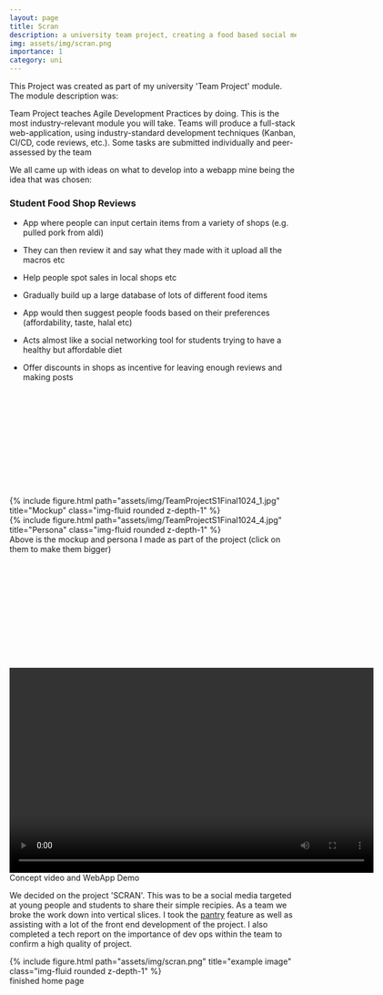 ```yaml
---
layout: page
title: Scran
description: a university team project, creating a food based social media targeted at young people
img: assets/img/scran.png
importance: 1
category: uni
---
```


This Project was created as part of my university 'Team Project' module. The module description was:

Team Project teaches Agile Development Practices by doing. This is the most industry-relevant module
you will take. Teams will produce a full-stack web-application, using industry-standard development
techniques (Kanban, CI/CD, code reviews, etc.). Some tasks are submitted individually and peer-assessed
by the team

We all came up with ideas on what to develop into a webapp mine being the idea that was chosen:

### Student Food Shop Reviews

-   App where people can input certain items from a variety of shops (e.g. pulled pork from aldi)

-   They can then review it and say what they made with it upload all the macros etc

-   Help people spot sales in local shops etc

-   Gradually build up a large database of lots of different food items

-   App would then suggest people foods based on their preferences (affordability, taste, halal etc)

-   Acts almost like a social networking tool for students trying to have a healthy but affordable diet

-   Offer discounts in shops as incentive for leaving enough reviews and making posts

<div style="margin-top: 5vh;" class="row justify-content-sm-center">
    <div class="col-sm-8 mt-3 mt-md-0">
        {% include figure.html path="assets/img/TeamProjectS1Final1024_1.jpg" title="Mockup" class="img-fluid rounded z-depth-1" %}
    </div>
    <div class="col-sm-4 mt-3 mt-md-0">
        {% include figure.html path="assets/img/TeamProjectS1Final1024_4.jpg" title="Persona" class="img-fluid rounded z-depth-1" %}
    </div>
</div>
<div class="caption" style="margin-bottom: 5vh;">
    Above is the mockup and persona I made as part of the project (click on them to make them bigger)
</div>
<div class="row">
    <div class="col-sm mt-3 mt-md-0" style="text-align: center">
        <video src="https://lukehornerlong.live/assets/videos/T18P04-app-demo.mp4" width="640" height="360" controls></video>
    </div>
</div>
<div class="caption">
    Concept video and WebApp Demo
</div>

We decided on the project 'SCRAN'. This was to be a social media targeted at young people and students to share their simple recipies. As a team we broke the work down into vertical slices. I took the <a href="https://lukehornerlong.live/assets/pdf/s3techreport.pdf" class = "text-link">pantry</a> feature as well as assisting with a lot of the front end development of the project.
I also completed a tech report on the importance of dev ops within the team to confirm a high quality of project.

<div class="row justify-content-sm-center">
    <div class="col-sm-8 mt-3 mt-md-0">
        {% include figure.html path="assets/img/scran.png" title="example image" class="img-fluid rounded z-depth-1" %}
    </div>
</div>
<div class="caption">
    finished home page
</div>
